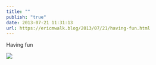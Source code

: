 ```yaml
---
title: ""
publish: "true"
date: 2013-07-21 11:31:13
url: https://ericmwalk.blog/2013/07/21/having-fun.html
---
```


Having fun

![](https://ericmwalk.blog/uploads/2022/2e09e12ada.jpg)
